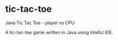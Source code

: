 # tic-tac-toe
Java Tic Tac Toe - player vs CPU

A tic-tac-toe game written in Java using IntelliJ IDE.
